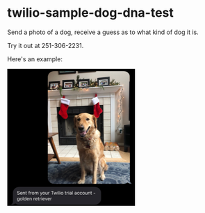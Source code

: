 # twilio-sample-dog-dna-test
Send a photo of a dog, receive a guess as to what kind of dog it is.

Try it out at 251-306-2231.

Here's an example:

![Ollie](https://github.com/jasdeepg/twilio-sample-dog-dna-test/blob/master/example_text.png)
